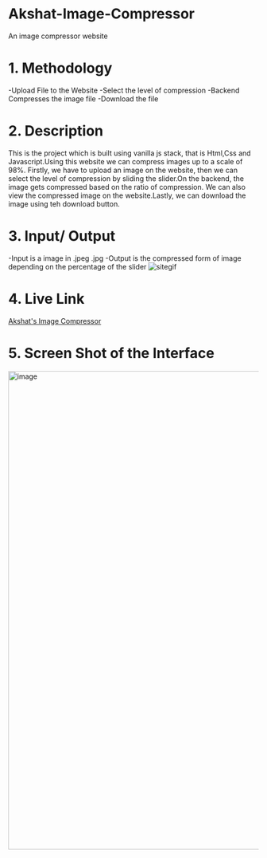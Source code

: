 # Akshat-Image-Compressor
An image compressor website
# 1. Methodology
-Upload File to the Website
-Select the level of compression
-Backend Compresses the image file
-Download the file
# 2. Description
This is the project which is built using vanilla js stack, that is Html,Css and Javascript.Using this website we can compress images up to a scale of 98%. Firstly, we have to upload an image on the website, then we can select the level of compression by sliding the slider.On the backend, the image gets compressed based on the ratio of compression. We can also view the compressed image on the website.Lastly, we can download the image using teh download button.
# 3. Input/ Output

-Input is a image in .jpeg .jpg 
-Output is the compressed form of image depending on the percentage of the slider
![sitegif](https://user-images.githubusercontent.com/100310619/208193173-2a0ec131-ae30-4fd2-bf00-d52a0e0d3f6d.gif)
# 4. Live Link
[Akshat's Image Compressor]("https://akshatimagecompressorwebsite.netlify.app")
# 5. Screen Shot of the Interface
<img width="960" alt="image" src="https://user-images.githubusercontent.com/100310619/208194000-4883947c-171d-48cb-804f-dd334f0e8b30.png">


